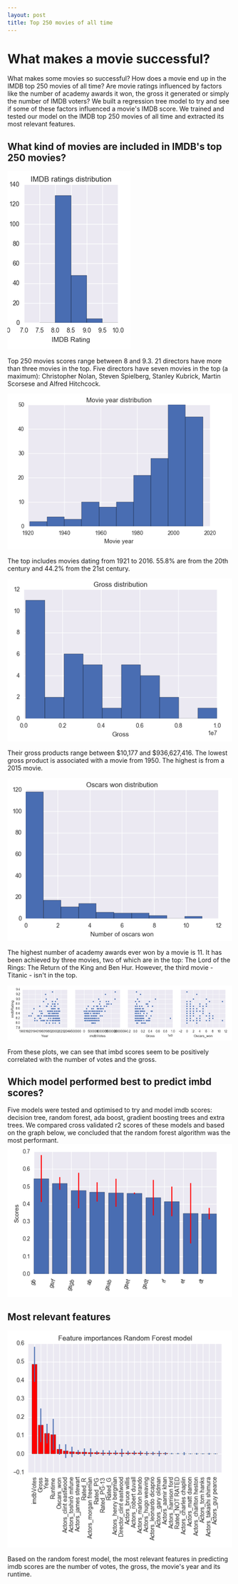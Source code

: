 ```yaml
---
layout: post
title: Top 250 movies of all time
---
```


# What makes a movie successful?
What makes some movies so successful? How does a movie end up in the IMDB top 250 movies of all time? Are movie ratings influenced by factors like the number of academy awards it won, the gross it generated or simply the number of IMDB voters?
We built a regression tree model to try and see if some of these factors influenced a movie's IMDB score. We trained and tested our model on the IMDB top 250 movies of all time and extracted its most relevant features.


## What kind of movies are included in IMDB's top 250 movies?

<img src='../images/Top_250_movies/Ratings_distributions.png'>

Top 250 movies scores range between 8 and 9.3.
21 directors have more than three movies in the top. Five directors have seven movies in the top (a maximum): Christopher Nolan, Steven Spielberg, Stanley Kubrick, Martin Scorsese and Alfred Hitchcock.

<img src='../images/Top_250_movies/Year_distribution.png'>

The top includes movies dating from 1921 to 2016.
55.8% are from the 20th century and 44.2% from the 21st century.

<img src='../images/Top_250_movies/Gross_distribution.png'>

Their gross products range between $10,177 and $936,627,416. The lowest gross product is associated with a movie from 1950. The highest is from a 2015 movie.

<img src='../images/Top_250_movies/Oscars_distribution.png'>

The highest number of academy awards ever won by a movie is 11. It has been achieved by three movies, two of which are in the top: The Lord of the Rings: The Return of the King	and Ben Hur. However, the third movie - Titanic - isn't in the top.

<img src='../images/Top_250_movies/Ratings_correlations.png'>

From these plots, we can see that imbd scores seem to be positively correlated with the number of votes and the gross.


## Which model performed best to predict imbd scores?

Five models were tested and optimised to try and model imdb scores: decision tree, random forest, ada boost, gradient boosting trees and extra trees.
We compared cross validated r2 scores of these models and based on the graph below, we concluded that the random forest algorithm was the most performant.
<img src='../images/Top_250_movies/Models_scores.png'>



## Most relevant features

<img src='../images/Top_250_movies/Features_importance.png'>

Based on the random forest model, the most relevant features in predicting imdb scores are the number of votes, the gross, the movie's year and its runtime.
